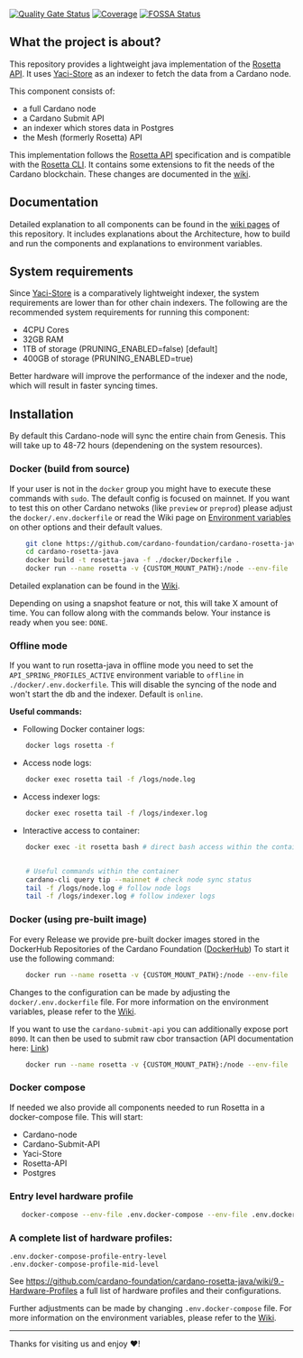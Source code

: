 [![Quality Gate Status](https://sonarcloud.io/api/project_badges/measure?project=cardano-foundation_cardano-rosetta-java&metric=alert_status)](https://sonarcloud.io/summary/new_code?id=cardano-foundation_cardano-rosetta-java)
[![Coverage](https://sonarcloud.io/api/project_badges/measure?project=cardano-foundation_cardano-rosetta-java&metric=coverage)](https://sonarcloud.io/summary/new_code?id=cardano-foundation_cardano-rosetta-java)
[![FOSSA Status](https://app.fossa.com/api/projects/custom%2B45571%2Fgithub.com%2Fcardano-foundation%2Fcardano-rosetta-java.svg?type=shield&issueType=license)](https://app.fossa.com/projects/custom%2B45571%2Fgithub.com%2Fcardano-foundation%2Fcardano-rosetta-java?ref=badge_shield&issueType=license)

## What the project is about?

This repository provides a lightweight java implementation of the [Rosetta API](https://github.com/coinbase/mesh-specifications). It uses [Yaci-Store](https://github.com/bloxbean/yaci-store) as an indexer
to fetch the data from a Cardano node. 

This component consists of:
- a full Cardano node
- a Cardano Submit API
- an indexer which stores data in Postgres
- the Mesh (formerly Rosetta) API

This implementation follows the [Rosetta API](https://docs.cdp.coinbase.com/mesh/docs/api-reference/) specification and is compatible with the [Rosetta CLI](https://docs.cdp.coinbase.com/mesh/docs/mesh-cli/).
It contains some extensions to fit the needs of the Cardano blockchain. These changes are documented in the [wiki](https://github.com/cardano-foundation/cardano-rosetta-java/wiki/2.-Cardano-Specific-API-Additions).

## Documentation
Detailed explanation to all components can be found in the [wiki pages](https://github.com/cardano-foundation/cardano-rosetta-java/wiki) of this repository.
It includes explanations about the Architecture, how to build and run the components and explanations to environment variables.

## System requirements
Since [Yaci-Store](https://github.com/bloxbean/yaci-store) is a comparatively lightweight indexer, the system requirements are lower than for other chain indexers. The following are the recommended system requirements for running this component:
- 4CPU Cores
- 32GB RAM
- 1TB of storage (PRUNING_ENABLED=false) [default]
- 400GB of storage (PRUNING_ENABLED=true)

Better hardware will improve the performance of the indexer and the node, which will result in faster syncing times.

## Installation
By default this Cardano-node will sync the entire chain from Genesis. 
This will take up to 48-72 hours (dependening on the system resources).

### Docker (build from source)
If your user is not in the `docker` group you might have to execute these commands with `sudo`.
The default config is focused on mainnet. If you want to test this on other Cardano netwoks (like `preview` or `preprod`) please adjust the `docker/.env.dockerfile` or read the Wiki page on [Environment variables](https://github.com/cardano-foundation/cardano-rosetta-java/wiki/5.-Environment-Variables) on other options and their default values.

```bash
    git clone https://github.com/cardano-foundation/cardano-rosetta-java
    cd cardano-rosetta-java
    docker build -t rosetta-java -f ./docker/Dockerfile .
    docker run --name rosetta -v {CUSTOM_MOUNT_PATH}:/node --env-file ./docker/.env.dockerfile --env-file ./docker/.env.docker-profile-entry-level -p 8082:8082 -d rosetta-java
```
Detailed explanation can be found in the [Wiki](https://github.com/cardano-foundation/cardano-rosetta-java/wiki/3.-Getting-Started-with-Docker).

Depending on using a snapshot feature or not, this will take X amount of time. You can follow along with the commands below. Your instance is ready when you see: `DONE`.

### Offline mode
If you want to run rosetta-java in offline mode you need to set the `API_SPRING_PROFILES_ACTIVE` environment variable to `offline` in `./docker/.env.dockerfile`.
This will disable the syncing of the node and won't start the db and the indexer.
Default is `online`.

**Useful commands:**
- Following Docker container logs:
```bash
    docker logs rosetta -f
```
- Access node logs:
```bash
    docker exec rosetta tail -f /logs/node.log
```
- Access indexer logs:
```bash
    docker exec rosetta tail -f /logs/indexer.log
```
- Interactive access to container:
```bash
    docker exec -it rosetta bash # direct bash access within the container 


    # Useful commands within the container 
    cardano-cli query tip --mainnet # check node sync status
    tail -f /logs/node.log # follow node logs
    tail -f /logs/indexer.log # follow indexer logs
```

### Docker (using pre-built image)
For every Release we provide pre-built docker images stored in the DockerHub Repositories of the Cardano Foundation ([DockerHub](https://hub.docker.com/orgs/cardanofoundation/repositories))
To start it use the following command:
```bash
    docker run --name rosetta -v {CUSTOM_MOUNT_PATH}:/node --env-file ./docker/.env.dockerfile --env-file ./docker/.env.docker-profile-entry-level -p 8082:8082 -d cardanofoundation/cardano-rosetta-java:1.2.5
```
Changes to the configuration can be made by adjusting the `docker/.env.dockerfile` file. For more information on the environment variables, please refer to the [Wiki](https://github.com/cardano-foundation/cardano-rosetta-java/wiki/5.-Environment-Variables).

If you want to use the `cardano-submit-api` you can additionally expose port `8090`. It can then be used to submit raw cbor transaction (API documentation here: [Link](https://input-output-hk.github.io/cardano-rest/submit-api/))
```bash
    docker run --name rosetta -v {CUSTOM_MOUNT_PATH}:/node --env-file ./docker/.env.dockerfile --env-file ./docker/.env.docker-profile-entry-level -p 8090:8090 -p 8082:8082 -d cardanofoundation/cardano-rosetta-java:1.2.6
```
### Docker compose
If needed we also provide all components needed to run Rosetta in a docker-compose file.
This will start:
- Cardano-node
- Cardano-Submit-API
- Yaci-Store
- Rosetta-API
- Postgres

### Entry level hardware profile
```bash
   docker-compose --env-file .env.docker-compose --env-file .env.docker-compose-profile-entry-level -f docker-compose.yaml up -d 
```

### A complete list of hardware profiles:
```
.env.docker-compose-profile-entry-level
.env.docker-compose-profile-mid-level
```

See https://github.com/cardano-foundation/cardano-rosetta-java/wiki/9.-Hardware-Profiles a full list of hardware profiles and their configurations.

Further adjustments can be made by changing `.env.docker-compose` file. For more information on the environment variables, please refer to the [Wiki](https://github.com/cardano-foundation/cardano-rosetta-java/wiki/5.-Environment-Variables).

---
Thanks for visiting us and enjoy :heart:!

